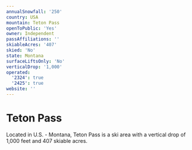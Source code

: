 ```yaml
---
annualSnowfall: '250'
country: USA
mountain: Teton Pass
openToPublic: 'Yes'
owner: Independent
passAffiliations: ''
skiableAcres: '407'
skied: 'No'
state: Montana
surfaceLiftsOnly: 'No'
verticalDrop: '1,000'
operated:
  '2324': true
  '2425': true
website: ''
---
```



# Teton Pass

Located in U.S. - Montana, Teton Pass is a ski area with a vertical drop of 1,000 feet and 407 skiable acres.
